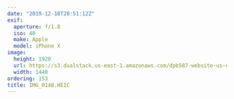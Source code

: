 ```yaml
---
date: "2019-12-18T20:51:12Z"
exif:
  aperture: f/1.8
  iso: 40
  make: Apple
  model: iPhone X
image:
  height: 1920
  url: https://s3.dualstack.us-east-1.amazonaws.com/dpb587-website-us-east-1/asset/gallery/2019-south-america/6cc7d99b-b0c8-9f19-cd4e-bb071bdf29ad~1920.jpg
  width: 1440
ordering: 153
title: IMG_0148.HEIC
---
```

